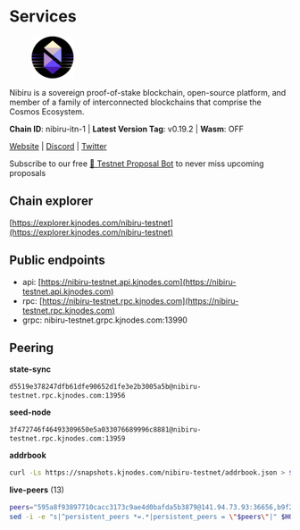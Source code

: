 # Services

<figure><img src="https://raw.githubusercontent.com/kj89/cosmos-images/main/logos/nibiru.png" alt=""><figcaption></figcaption></figure>

Nibiru is a sovereign proof-of-stake blockchain, open-source platform,  and member of a family of interconnected blockchains that comprise the Cosmos Ecosystem.

**Chain ID**: nibiru-itn-1 | **Latest Version Tag**: v0.19.2 | **Wasm**: OFF

[Website](https://nibiru.fi) | [Discord](https://discord.gg/nibirufi) | [Twitter](https://twitter.com/NibiruChain)



Subscribe to our free [🤖 Testnet Proposal Bot](https://t.me/kjnodes_testnet_proposal_bot) to never miss upcoming proposals


## Chain explorer
[https://explorer.kjnodes.com/nibiru-testnet](https://explorer.kjnodes.com/nibiru-testnet)

## Public endpoints

* api: [https://nibiru-testnet.api.kjnodes.com](https://nibiru-testnet.api.kjnodes.com)
* rpc: [https://nibiru-testnet.rpc.kjnodes.com](https://nibiru-testnet.rpc.kjnodes.com)
* grpc: nibiru-testnet.grpc.kjnodes.com:13990

## Peering

**state-sync**

```text
d5519e378247dfb61dfe90652d1fe3e2b3005a5b@nibiru-testnet.rpc.kjnodes.com:13956
```

**seed-node**

```text
3f472746f46493309650e5a033076689996c8881@nibiru-testnet.rpc.kjnodes.com:13959
```

**addrbook**
```bash
curl -Ls https://snapshots.kjnodes.com/nibiru-testnet/addrbook.json > $HOME/.nibid/config/addrbook.json
```

**live-peers** (13)
```bash
peers="595a8f93897710cacc3173c9ae4d0bafda5b3879@141.94.73.93:36656,b9f203a7d45a2a2766ff144ea9cc680987886772@85.239.242.186:26656,b3a2a298c6a84c503253d120e3eee0c54cea90fd@137.184.193.235:20356,f6c4429af0c199f579d55b3b12b760e431db21d4@34.139.52.143:26656,c8bb9b0d660d006f097bf5af4b21b2046dbe1ba3@93.183.208.65:26656,e08089921baf39382920a4028db9e5eebd82f3d7@142.132.199.236:21656,954598490831bce4e650593d23466bf676c04914@185.16.39.19:38656,ba4533a60790009033673e66a53e53fc5db436e4@93.183.208.83:26656,4e6bfe976a1f43c2368a8ec59a8716138b46227d@43.155.106.215:26656,613e133355a43be28b31d33d13c8814d6ea0c99f@34.75.8.154:26656,a10fd4adadd7ca8f430ad88ffdc93366e9471b00@149.102.135.51:26656,d5519e378247dfb61dfe90652d1fe3e2b3005a5b@65.109.68.190:13956,e1cb0df376c0f88169cb203b304d7cf26b87d1a3@149.102.158.241:26656"
sed -i -e "s|^persistent_peers *=.*|persistent_peers = \"$peers\"|" $HOME/.nibid/config/config.toml
```

